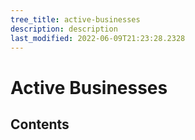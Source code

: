 ```yaml
---
tree_title: active-businesses
description: description
last_modified: 2022-06-09T21:23:28.2328
---
```


# Active Businesses

## Contents
